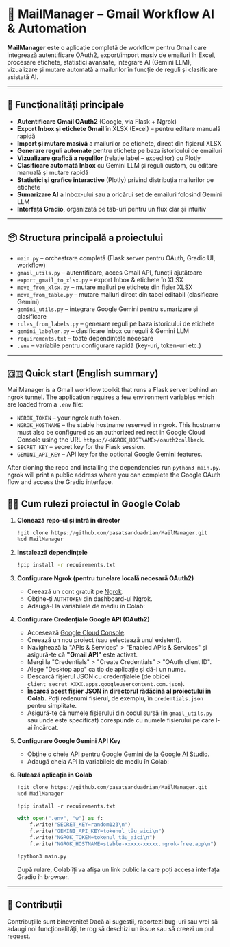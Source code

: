 # 📧 MailManager – Gmail Workflow AI & Automation

**MailManager** este o aplicație completă de workflow pentru Gmail care integrează autentificare OAuth2, export/import masiv de emailuri în Excel, procesare etichete, statistici avansate, integrare AI (Gemini LLM), vizualizare și mutare automată a mailurilor în funcție de reguli și clasificare asistată AI.

---

## 🚀 Funcționalități principale

- **Autentificare Gmail OAuth2** (Google, via Flask + Ngrok)
- **Export Inbox și etichete Gmail** în XLSX (Excel) – pentru editare manuală rapidă
- **Import și mutare masivă** a mailurilor pe etichete, direct din fișierul XLSX
- **Generare reguli automate** pentru etichete pe baza istoricului de emailuri
- **Vizualizare grafică a regulilor** (relație label – expeditor) cu Plotly
- **Clasificare automată Inbox** cu Gemini LLM și reguli custom, cu editare manuală și mutare rapidă
- **Statistici și grafice interactive** (Plotly) privind distribuția mailurilor pe etichete
- **Sumarizare AI** a Inbox-ului sau a oricărui set de emailuri folosind Gemini LLM
- **Interfață Gradio**, organizată pe tab-uri pentru un flux clar și intuitiv

---

## 📦 Structura principală a proiectului

- `main.py` – orchestrare completă (Flask server pentru OAuth, Gradio UI, workflow)
- `gmail_utils.py` – autentificare, acces Gmail API, funcții ajutătoare
- `export_gmail_to_xlsx.py` – export Inbox & etichete în XLSX
- `move_from_xlsx.py` – mutare mailuri pe etichete din fișier XLSX
- `move_from_table.py` – mutare mailuri direct din tabel editabil (clasificare Gemini)
- `gemini_utils.py` – integrare Google Gemini pentru sumarizare și clasificare
- `rules_from_labels.py` – generare reguli pe baza istoricului de etichete
- `gemini_labeler.py` – clasificare Inbox cu reguli & Gemini LLM
- `requirements.txt` – toate dependințele necesare
- `.env` – variabile pentru configurare rapidă (key-uri, token-uri etc.)

---

## 🇬🇧 Quick start (English summary)

MailManager is a Gmail workflow toolkit that runs a Flask server behind an
ngrok tunnel. The application requires a few environment variables which are
loaded from a `.env` file:

- `NGROK_TOKEN` – your ngrok auth token.
- `NGROK_HOSTNAME` – the stable hostname reserved in ngrok. This hostname must
  also be configured as an authorized redirect in Google Cloud Console using the
  URL `https://<NGROK_HOSTNAME>/oauth2callback`.
- `SECRET_KEY` – secret key for the Flask session.
- `GEMINI_API_KEY` – API key for the optional Google Gemini features.

After cloning the repo and installing the dependencies run `python3 main.py`.
ngrok will print a public address where you can complete the Google OAuth flow
and access the Gradio interface.

## 🧑‍💻 Cum rulezi proiectul în Google Colab

1.  **Clonează repo-ul și intră în director**
    ```python
    !git clone https://github.com/pasatsanduadrian/MailManager.git
    %cd MailManager
    ```

2.  **Instalează dependințele**
    ```bash
    !pip install -r requirements.txt
    ```

3.  **Configurare Ngrok (pentru tunelare locală necesară OAuth2)**
    * Creează un cont gratuit pe [Ngrok](https://ngrok.com/).
    * Obține-ți `AUTHTOKEN` din dashboard-ul Ngrok.
    * Adaugă-l la variabilele de mediu în Colab:
       
4.  **Configurare Credențiale Google API (OAuth2)**
    * Accesează [Google Cloud Console](https://console.cloud.google.com/).
    * Creează un nou proiect (sau selectează unul existent).
    * Navighează la "APIs & Services" > "Enabled APIs & Services" și asigură-te că **"Gmail API"** este activat.
    * Mergi la "Credentials" > "Create Credentials" > "OAuth client ID".
    * Alege "Desktop app" ca tip de aplicație și dă-i un nume.
    * Descarcă fișierul JSON cu credențialele (de obicei `client_secret_XXXX.apps.googleusercontent.com.json`).
    * **Încarcă acest fișier JSON în directorul rădăcină al proiectului în Colab.** Poți redenumi fișierul, de exemplu, în `credentials.json` pentru simplitate.
    * Asigură-te că numele fișierului din codul sursă (în `gmail_utils.py` sau unde este specificat) corespunde cu numele fișierului pe care l-ai încărcat.

5.  **Configurare Google Gemini API Key**
    * Obține o cheie API pentru Google Gemini de la [Google AI Studio](https://aistudio.google.com/app/apikey).
    * Adaugă cheia API la variabilele de mediu în Colab:
    
6.  **Rulează aplicația in Colab**
    ```python
    !git clone https://github.com/pasatsanduadrian/MailManager.git
    %cd MailManager
    
    !pip install -r requirements.txt
    
    with open(".env", "w") as f:
        f.write("SECRET_KEY=random123\n")
        f.write("GEMINI_API_KEY=tokenul_tău_aici\n")
        f.write("NGROK_TOKEN=tokenul_tău_aici\n")
        f.write("NGROK_HOSTNAME=stable-xxxxx-xxxxx.ngrok-free.app\n")
    
    !python3 main.py

    ```
    După rulare, Colab îți va afișa un link public la care poți accesa interfața Gradio în browser.

---

## 🤝 Contribuții

Contribuțiile sunt binevenite! Dacă ai sugestii, raportezi bug-uri sau vrei să adaugi noi funcționalități, te rog să deschizi un issue sau să creezi un pull request.
